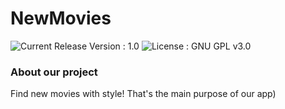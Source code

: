 # NewMovies
![Current Release Version : 1.0](https://img.shields.io/badge/Current_release-v1.0-success.svg)
![License : GNU GPL v3.0](https://img.shields.io/badge/License-GNU_GPL_v3.0-informational.svg)
<br>
### About our project
Find new movies with style! That's the main purpose of our app)

